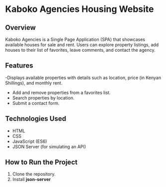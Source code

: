 # Kaboko Agencies Housing Website

## Overview
Kaboko Agencies is a Single Page Application (SPA) that showcases available houses for sale and rent. Users can explore property listings, add houses to their list of favorites, leave comments, and contact the agency.

## Features
-Displays available properties with details such as location, price (in Kenyan Shillings), and monthly rent.

- Add and remove properties from a favorites list.
- Search properties by location.
- Submit a contact form.

## Technologies Used
- HTML
- CSS
- JavaScript (ES6)
- JSON Server (for simulating an API)

## How to Run the Project
1. Clone the repository.
2. Install **json-server**